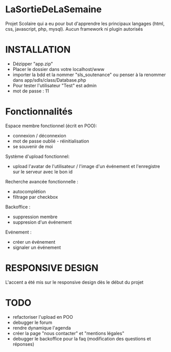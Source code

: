 # LaSortieDeLaSemaine
Projet Scolaire qui a eu pour but d'apprendre les principaux langages (html, css, javascript, php, mysql). Aucun framework ni plugin autorisés

# INSTALLATION
- Dézipper "app.zip"
- Placer le dossier dans votre localhost/www
- importer la bdd et la nommer "sls_soutenance" ou penser à la renommer dans app/sdls/class/Database.php
- Pour tester l'utilisateur "Test" est admin
- mot de passe : 11

# Fonctionnalités
Espace membre fonctionnel (écrit en POO):
- connexion / déconnexion
- mot de passe oublié - réinitialisation
- se souvenir de moi

Système d'upload fonctionnel:
- upload l'avatar de l'utilisateur / l'image d'un événement et l'enregistre sur le serveur avec le bon id

Recherche avancée fonctionnelle :
- autocomplétion
- filtrage par checkbox

Backoffice :
- suppression membre
- suppresion d'un événement

Evénement :
- créer un événement
- signaler un événement

# RESPONSIVE DESIGN
L'accent a été mis sur le responsive design dès le début du projet

# TODO
- refactoriser l'upload en POO
- debugger le forum
- rendre dynamique l'agenda
- créer la page "nous contacter" et "mentions légales"
- debugger le backoffice pour la faq (modification des questions et réponses)
